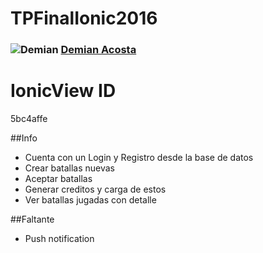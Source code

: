 # TPFinalIonic2016

### ![Demian](https://avatars0.githubusercontent.com/u/21180289?v=3&s=50) [Demian Acosta](https://github.com/AcostaDemian)

# IonicView ID
5bc4affe

##Info
* Cuenta con un Login y Registro desde la base de datos
* Crear batallas nuevas
* Aceptar batallas
* Generar creditos y carga de estos
* Ver batallas jugadas con detalle

##Faltante
* Push notification